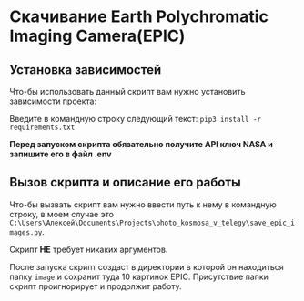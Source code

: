 # Скачивание Earth Polychromatic Imaging Camera(EPIC)

## Установка зависимостей

Что-бы использовать данный скрипт вам нужно установить зависимости проекта:

Введите в командную строку следующий текст: `pip3 install -r requirements.txt`

**Перед запуском скрипта обязательно получите API ключ NASA и запишите его в файл .env**

## Вызов скрипта и описание его работы

Что-бы вызвать скрипт вам нужно ввести путь к нему в командную строку, в моем случае это `C:\Users\Алексей\Documents\Projects\photo_kosmosa_v_telegy\save_epic_images.py`.

Скрипт **НЕ** требует никаких аргументов.

После запуска скрипт создаст в директории в которой он находиться папку `image` и сохранит туда 10 картинок EPIC. Присутствие папки скрипт проигнорирует и продолжит работу.